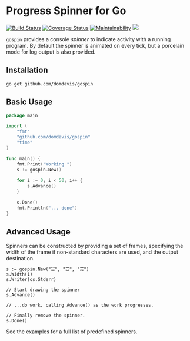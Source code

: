 # Progress Spinner for Go

[![Build Status](https://travis-ci.org/domdavis/gospin.svg?branch=master)](https://travis-ci.org/domdavis/gospin)
[![Coverage Status](https://coveralls.io/repos/github/domdavis/gospin/badge.svg?branch=master)](https://coveralls.io/github/domdavis/gospin?branch=master)
[![Maintainability](https://api.codeclimate.com/v1/badges/4fb6bb7263b9ef2da58b/maintainability)](https://codeclimate.com/github/domdavis/gospin/maintainability)
[![](https://godoc.org/github.com/domdavis/gospin?status.svg)](http://godoc.org/github.com/domdavis/gospin)

`gospin` provides a console _spinner_ to indicate activity with a running 
program. By default the spinner is animated on every tick, but a porcelain mode
for log output is also provided. 

## Installation

```
go get github.com/domdavis/gospin
```

## Basic Usage

```go
package main

import (
    "fmt"
    "github.com/domdavis/gospin"
    "time"
)

func main() {
	fmt.Print("Working ")
	s := gospin.New()
	
	for i := 0; i < 50; i++ {
		s.Advance()
	}
	
	s.Done()
	fmt.Println("... done")
}
```

## Advanced Usage

Spinners can be constructed by providing a set of frames, specifying the width
of the frame if non-standard characters are used, and the output destination.

```
s := gospin.New("☱", "☲", "☴")
s.Width(1)
s.Writer(os.Stderr)

// Start drawing the spinner
s.Advance()

// ...do work, calling Advance() as the work progresses.

// Finally remove the spinner.
s.Done()
```

See the examples for a full list of predefined spinners.
